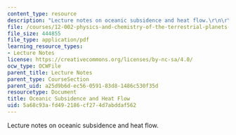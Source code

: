 ```yaml
---
content_type: resource
description: "Lecture notes on oceanic subsidence and heat flow.\r\n\r\n"
file: /courses/12-002-physics-and-chemistry-of-the-terrestrial-planets-fall-2008/5a68c93afd492186cf274d7abddaf562_MIT12_002f08_lec16.pdf
file_size: 444855
file_type: application/pdf
learning_resource_types:
- Lecture Notes
license: https://creativecommons.org/licenses/by-nc-sa/4.0/
ocw_type: OCWFile
parent_title: Lecture Notes
parent_type: CourseSection
parent_uid: a25d9b6d-ec56-0591-83d8-1486c530f35d
resourcetype: Document
title: Oceanic Subsidence and Heat Flow
uid: 5a68c93a-fd49-2186-cf27-4d7abddaf562
---
```

Lecture notes on oceanic subsidence and heat flow.

